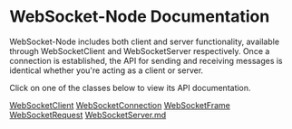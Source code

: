 WebSocket-Node Documentation
============================

WebSocket-Node includes both client and server functionality, available through WebSocketClient and WebSocketServer respectively.  Once a connection is established, the API for sending and receiving messages is identical whether you're acting as a client or server.

Click on one of the classes below to view its API documentation.

[WebSocketClient](./WebSocketClient.md)
[WebSocketConnection](./WebSocketConnection.md)
[WebSocketFrame](./WebSocketFrame.md)
[WebSocketRequest](./WebSocketRequest.md)
[WebSocketServer.md](./WebSocketServer.md)
